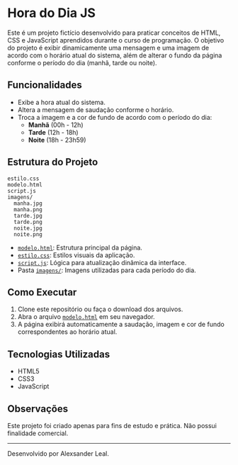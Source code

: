 # Hora do Dia JS

Este é um projeto fictício desenvolvido para praticar conceitos de HTML, CSS e JavaScript aprendidos durante o curso de programação. O objetivo do projeto é exibir dinamicamente uma mensagem e uma imagem de acordo com o horário atual do sistema, além de alterar o fundo da página conforme o período do dia (manhã, tarde ou noite).

## Funcionalidades

- Exibe a hora atual do sistema.
- Altera a mensagem de saudação conforme o horário.
- Troca a imagem e a cor de fundo de acordo com o período do dia:
  - **Manhã** (00h - 12h)
  - **Tarde** (12h - 18h)
  - **Noite** (18h - 23h59)

## Estrutura do Projeto

```
estilo.css
modelo.html
script.js
imagens/
  manha.jpg
  manha.png
  tarde.jpg
  tarde.png
  noite.jpg
  noite.png
```

- [`modelo.html`](modelo.html): Estrutura principal da página.
- [`estilo.css`](estilo.css): Estilos visuais da aplicação.
- [`script.js`](script.js): Lógica para atualização dinâmica da interface.
- Pasta [`imagens/`](imagens/): Imagens utilizadas para cada período do dia.

## Como Executar

1. Clone este repositório ou faça o download dos arquivos.
2. Abra o arquivo [`modelo.html`](modelo.html) em seu navegador.
3. A página exibirá automaticamente a saudação, imagem e cor de fundo correspondentes ao horário atual.

## Tecnologias Utilizadas

- HTML5
- CSS3
- JavaScript

## Observações

Este projeto foi criado apenas para fins de estudo e prática. Não possui finalidade comercial.

---

Desenvolvido por Alexsander Leal.
